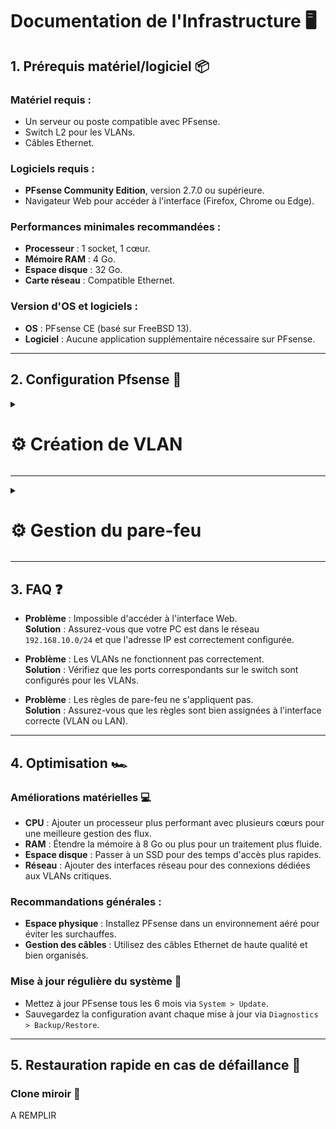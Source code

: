 # Documentation de l'Infrastructure 🖥️

## 1. Prérequis matériel/logiciel 📦

### Matériel requis :
- Un serveur ou poste compatible avec PFsense.
- Switch L2 pour les VLANs.
- Câbles Ethernet.

### Logiciels requis :
- **PFsense Community Edition**, version 2.7.0 ou supérieure.
- Navigateur Web pour accéder à l'interface (Firefox, Chrome ou Edge).

### Performances minimales recommandées :
- **Processeur** : 1 socket, 1 cœur.
- **Mémoire RAM** : 4 Go.
- **Espace disque** : 32 Go.
- **Carte réseau** : Compatible Ethernet.

### Version d'OS et logiciels :
- **OS** : PFsense CE (basé sur FreeBSD 13).
- **Logiciel** : Aucune application supplémentaire nécessaire sur PFsense.

---
## 2. Configuration Pfsense 🔧

<details>
<summary><h1>⚙️ Création de VLAN</h1></summary>


- 📸 **Étape 1 :** Cliquez sur ``Interfaces``

![PFSENSE1](https://github.com/user-attachments/assets/757b8746-e1e9-477e-a45d-4f7b523c60fa)

- 📸 **Étape 2 :** Puis sur ``Assignments``

![PFSENSE 8](https://github.com/user-attachments/assets/39f1cc48-24eb-447e-9057-714610a8d9c1)

- 📸 **Étape 3 :** Puis sur ``VLANs``

![PFSENSE 9](https://github.com/user-attachments/assets/615131f4-16b7-4770-8cb5-f9f3f12f3438)

- 📸 **Étape 4 :** Cliquez sur ``Add``

![PFSENSE4](https://github.com/user-attachments/assets/daa0646e-6ce2-4ddd-937e-cd45d3540f2d)

- 📸 **Étape 5 :** Choisir l'interface ``emb2``

![PFSENSE5](https://github.com/user-attachments/assets/81095162-e2df-4e3c-99a2-369d9725ca67)

- 📸 **Étape 6 :** Renseignez le ``VLAN Tag`` et mettre une description (optionnelle) puis cliquer sur ``Save``

![PFSENSE6](https://github.com/user-attachments/assets/6aa0195a-feeb-4894-9196-aeccf0993e4b)

- 📸 **Étape 7 :** Allez dans ``Interface Assignments``

![PFSENSE 1](https://github.com/user-attachments/assets/1146bf4d-81ed-460d-9ee6-b20f922e015b)

- 📸 **Étape 8 :** Choisissez le ``network ports`` que vous venez de créer puis de cliquer sur ``Add``

![PFSENSE 2](https://github.com/user-attachments/assets/37faec32-3e25-4bd6-9111-9ab98e2b0d07)

- 📸 **Étape 9 :** Cliquez sur ``OPT12`` pour configurer

![PFSENSE 3](https://github.com/user-attachments/assets/02fdd156-933a-4381-bbbc-0412edc1ab17)

- 📸 **Étape 10 :** Cochez la case ``Enable interface`` puis remplir la "Description" avec le nom de votre VLAN, sélectionner également l'IPv4

![PFSENSE 4](https://github.com/user-attachments/assets/70a2f3ef-b61c-4012-8702-05682dfd91e9)

- 📸 **Étape 11 :** Remplir l'adresse ``IPv4`` correspondante puis préciser le ``CIDR`` et cliquer sur ``Save``

![PFSENSE11](https://github.com/user-attachments/assets/d7d5acd1-197d-45ac-a225-22c1943147e9)

- 📸 **Étape 12 :** Appliquer les changements en cliquant sur ``Apply Changes``

![PFSENSE 6](https://github.com/user-attachments/assets/06f0d232-aa7f-43bb-ba6b-e984d0efc27b)

- 📸 **Étape 13 :** Bravo tout est bon ! 👏

![PFSENSE 7](https://github.com/user-attachments/assets/9249d161-d793-4cfb-b4c4-c3bc4ca96bc3)


</details>

---

<details>
<summary><h1>⚙️ Gestion du pare-feu</h1></summary>


- 📸 **Étape 1 :** Connexion à Pfsense depuis le poste d'administration

![CONFIGPFSENSE1](https://github.com/user-attachments/assets/c6e12d02-1970-4e0d-9b5e-b505fd7f71b2)

- 📸 **Étape 2 :** Cliquez sur ``Firewall`` puis sur ``Rules`` pour créer une règle

![CONFIGPFSENSE2](https://github.com/user-attachments/assets/755a15d5-b152-49c3-9d3f-0a9fb26e671c)

- 📸 **Étape 3 :** Choisissez la VLAN à configurer puis cliquer sur ``Add``

![CONFIGPFSENSE3](https://github.com/user-attachments/assets/6f1fa555-d21c-44af-948c-75695531eacb)

- 📸 **Étape 4 :** Suivre les étapes de remplissage

![CONFIGPFSENSE4](https://github.com/user-attachments/assets/8bc05f6a-8e23-48fc-86b4-d06fee7dbd1a)

- 📸 **Étape 5 :** Suivre les étapes de remplissage puis cliquer sur ``Save``

![CONFIGPFSENSE5](https://github.com/user-attachments/assets/610905b1-b0fa-4493-934b-8106aab7b083)

- 📸 **Étape 6 :** Appliquer les changements en cliquant sur ``Apply Changes``

![CONFIGPFSENSE6](https://github.com/user-attachments/assets/2d5af13e-6233-4b6e-836e-115c86e16adc)


- 📸 **Étape 7 :** La règle pour permettre la communication entre VLAN est bien ajouté 👍

![CONFIGPFSENSE7](https://github.com/user-attachments/assets/b8277b70-d14e-476b-bb97-4f4f2de69806)

- 📸 **Étape 8 :** Créer une autre règle en suivant la configuration affiché

![CONFIGPFSENSE8](https://github.com/user-attachments/assets/dc9dcfce-c136-444f-8a71-5a629433dd9f)

- 📸 **Étape 9 :** Suivre les étapes de remplissage puis cliquer sur ``Save``

![CONFIGPFSENSE9](https://github.com/user-attachments/assets/a9e21b2a-a013-49f9-9000-7228eb3b62fc)

- 📸 **Étape 10 :** Appliquer les changements en cliquant sur ``Apply Changes``

![CONFIGPFSENSE10](https://github.com/user-attachments/assets/453aff85-2132-4dd4-b65d-9fd429acb1bd)

- 📸 **Étape 11 :** La règle pour permettre un accès à internet est bien ajouté 👍

![CONFIGPFSENSE11](https://github.com/user-attachments/assets/e2b965f9-e76b-4d27-82d7-8d70bb368138)



</details>

---


## 3. FAQ ❓

- **Problème** : Impossible d'accéder à l'interface Web.  
  **Solution** : Assurez-vous que votre PC est dans le réseau `192.168.10.0/24` et que l'adresse IP est correctement configurée.

- **Problème** : Les VLANs ne fonctionnent pas correctement.  
  **Solution** : Vérifiez que les ports correspondants sur le switch sont configurés pour les VLANs.

- **Problème** : Les règles de pare-feu ne s'appliquent pas.  
  **Solution** : Assurez-vous que les règles sont bien assignées à l'interface correcte (VLAN ou LAN).

---

## 4. Optimisation 🏎️

### Améliorations matérielles 💻
- **CPU** : Ajouter un processeur plus performant avec plusieurs cœurs pour une meilleure gestion des flux.
- **RAM** : Étendre la mémoire à 8 Go ou plus pour un traitement plus fluide.
- **Espace disque** : Passer à un SSD pour des temps d'accès plus rapides.
- **Réseau** : Ajouter des interfaces réseau pour des connexions dédiées aux VLANs critiques.

### Recommandations générales :
- **Espace physique** : Installez PFsense dans un environnement aéré pour éviter les surchauffes.
- **Gestion des câbles** : Utilisez des câbles Ethernet de haute qualité et bien organisés.

### Mise à jour régulière du système 🔄
- Mettez à jour PFsense tous les 6 mois via `System > Update`.
- Sauvegardez la configuration avant chaque mise à jour via `Diagnostics > Backup/Restore`.

---

## 5. Restauration rapide en cas de défaillance 🔄

### Clone miroir 💾

A REMPLIR
